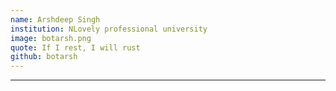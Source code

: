 ```yaml
---
name: Arshdeep Singh
institution: NLovely professional university
image: botarsh.png
quote: If I rest, I will rust
github: botarsh
---
```

---
